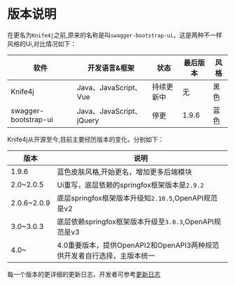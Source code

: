 # 版本说明

在更名为`Knife4j`之前,原来的名称是叫`swagger-bootstrap-ui`，这是两种不一样风格的Ui,对比情况如下：


| 软件                 | 开发语言&框架      | 状态       | 最后版本 |风格|
| -------------------- | ------------------ | ---------- | -------- |------ |
| Knife4j              | Java、JavaScript、Vue | 持续更新中 | 无       |黑色|
| swagger-bootstrap-ui | Java、JavaScript、jQuery | 停更       | 1.9.6    |蓝色|


Knife4j从开源至今,目前主要经历版本的变化，分别如下：

|版本|说明|
|--|--|
|1.9.6|蓝色皮肤风格,开始更名，增加更多后端模块|
|2.0~2.0.5|Ui重写，底层依赖的springfox框架版本是`2.9.2`|
|2.0.6~2.0.9|底层springfox框架版本升级知`2.10.5`,OpenAPI规范是v2|
|3.0~3.0.3|底层依赖springfox框架版本升级至`3.0.3`,OpenAPI规范是v3|
|4.0~|4.0重要版本，提供OpenAPI2和OpenAPI3两种规范供开发者自行选择，主版本统一|
 

每一个版本的更详细的更新日志，开发者可参考[更新日志](../changelog)
